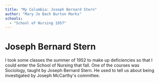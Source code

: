 ```yaml
---
title: "My Columbia: Joseph Bernard Stern"
author: "Mary Jo Bach Burton Marks"
schools:
  - "School of Nursing 1957"
---
```


# Joseph Bernard Stern

I took some classes the summer of 1952 to make up deficiencies so that I could enter the School of Nursing that fall.  One of the courses was Sociology, taught by Joseph Bernard Stern.  He used to tell us about being investigated by Joseph McCarthy's committee.
